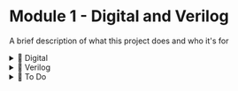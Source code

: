 
# Module 1 - Digital and Verilog

A brief description of what this project does and who it's for

<details>
  <summary>🔹 Digital </summary>

  # 📘 Digital Electronics & VLSI Fundamentals – Complete Topic Roadmap

This document combines foundational **Digital Electronics concepts** with **practical VLSI design knowledge**, serving as a complete roadmap for RTL Design, Verification, and STA engineers.

---

## 🧩 Chapter 1 – Basics of Digital Electronics

### Overview
- Introduction to Digital Systems
- Analog vs Digital Signals
- Applications in VLSI Design

### Topics
- Number Systems (Binary, Octal, Decimal, Hexadecimal)
- Codes: BCD, Excess-3, ASCII
- Signed Number Representation (Sign-Magnitude, 1’s & 2’s Complement)
- Overflow Concept and Detection
- Gray Codes – Types and Conversion
- Binary to Gray and Gray to Binary Conversion

---

## ⚙️ Chapter 2 – Boolean Algebra & Minimization Techniques

### Core Concepts
- Logic Operations (AND, OR, NOT, XOR, XNOR)
- Laws of Boolean Algebra
- Boolean Theorems and Simplification
- Representation of Boolean Functions
- Minimization using:
  - Karnaugh Maps (K-Map)
  - Quine-McCluskey Method
- Prime and Essential Prime Implicants
- DeMorgan’s Theorem with Examples

---

## 🔌 Chapter 3 – Logic Gates & Switching Circuits

### Topics
- Basic Gates and their Applications
- Universal Gates (NAND & NOR):
  - Implementation of Adder, Subtractor, and Flip-Flop
- Special Purpose Gates (XOR & XNOR) with VDD & GND
- Why NAND Gate is Preferred over NOR
- SOP (Sum of Products) & POS (Product of Sums) Forms
- Examples of SOP/POS Conversions
- Using 3 or 4-input Gates to Realize 2-input Gates
 - Using CMOS to Realize all Gates

---

## ⚡ Chapter 4 – Combinational Logic Circuits

### Design and Implementation
- Design Procedure for Combinational Circuits
- Arithmetic Circuits:
  - Adders, Subtractors, Multipliers
- Non-Arithmetic Circuits:
  - Encoders, Decoders, MUX, DEMUX
- Hazards & Glitches in Digital Circuits
- Tri-State Buffer – Purpose and Use
- Delays in Combinational Circuits
- Using MUX to Design:
  - Logic Gates, Adders, Flip-Flops, and D-Latches
- Design of 5x1 MUX using 2x1 MUX
- Using DEMUX to Realize All Logic Gates

---

## 🧠 Chapter 5 – Sequential Logic Circuits (Part 1)

### Core Understanding
- Difference Between Combinational & Sequential Circuits
- Sequential Circuit Delays (Setup Time, Hold Time)
- Synchronous vs Asynchronous Circuits
- Preset and Clear Concepts
- Latches and Flip-Flops:
  - SR, JK, D, and T Flip-Flops with Examples
- Race Around Condition
- Flip-Flop Conversion (e.g., JK→D, D→T, etc.)

---

## 🔄 Chapter 6 – Sequential Logic Circuits (Part 2)

### Registers and Counters
- Shift Registers (SISO, SIPO, PISO, PIPO)
- Asynchronous and Synchronous Counters
- Johnson and Ring Counters
- Mod Counters (e.g., Mod-10, Mod-16, Mod-25)
- Frequency Division Concept
- State Diagrams and Tables
- Finite State Machines (FSM):
  - Mealy and Moore Models
- Draw and Analyze 10x10 State Diagrams

---

## 💾 Chapter 7 – Semiconductor Memories

### Memory Fundamentals
- Memory Overview and Terminology
- Memory Classification:
  - ROM, PROM, EPROM, EEPROM, RAM (SRAM & DRAM)
- FIFO:
  - Purpose and Use in Digital Systems
  - FIFO Calculation and Need for Depth Estimation

---

## ⏱️ Chapter 8 – Static Timing Analysis (STA)

### Timing Analysis in VLSI
- What is STA and Why it is Important
- Types of Timing Analysis:
  - Setup, Hold, Recovery, Removal, Pulse Width
- False Paths and Multi-Cycle Paths
- STA Role in Digital Design Flow
- Clock and its Types:
  - Gated, Virtual, Derived Clocks
- Clock Uncertainties:
  - Skew, Jitter, and Latency
- Timing Parameters:
  - Slack, Critical Path, and Arrival Time
- STA Procedure:
  - Launch-Capture Concept
  - Setup & Hold Checks
- Methods to Improve Timing:
  - Pipelining
  - Retiming
  - Time Borrowing

---

## 🧰 Chapter 9 – Lint & Clock Domain Crossing (CDC)

### Lint (Static RTL Check)
- What is Lint and Why It’s Used
- Common Error Types (Syntax, Unconnected Ports, Combinational Loops)
- Fixing and Debugging Lint Errors
- Tools Used (e.g., SpyGlass, Questa Lint)
- How Lint Tools Work in Flow

### Clock Domain Crossing (CDC)
- What is CDC and Its Importance
- CDC Types (Single-Bit, Multi-Bit)
- CDC Concerns (Metastability, Data Loss, Glitches)
- MTBF (Mean Time Between Failure) and Its Use
- Techniques to Handle CDC:
  - Synchronizers
  - Handshake Mechanisms
  - FIFO for Multi-Bit Data

---

## 🧮 Chapter 10 – Arithmetic & Data Path Design

- Ripple Carry, Carry Lookahead, Carry Select Adders
- Multiplier Design (Array, Booth, Wallace Tree)
- Divider Concepts (Restoring / Non-Restoring)
- ALU Design Fundamentals
- Barrel Shifters and Comparators

---

## 💡 Chapter 11 – VLSI Design Methodology

- Digital Design Flow (RTL → Synthesis → P&R → STA)
- Power, Performance, Area (PPA) Trade-offs
- Design Constraints (SDC Basics)
- Engineering Change Orders (ECOs)
- DFT Overview (Scan, ATPG, BIST)
- Clock Gating and Power Optimization

---

## 🔗 Chapter 12 – On-Chip Communication Protocols

- AMBA Family: APB, AHB, AXI
- Wishbone, Avalon, TileLink
- I²C, SPI, UART – Basics and RTL Implementation
- High-Speed Protocol Overview: PCIe, USB, Ethernet

---

## 🧪 Chapter 13 – Verification Essentials

- Simulation vs Emulation vs FPGA Prototyping
- Testbench Architecture
- Constrained Random Verification (CRV)
- Functional and Code Coverage
- Assertions and SystemVerilog Assertions (SVA)
- UVM Basics and Environment Hierarchy
- DPI-C Integration and Examples

---

## ⚡ Chapter 14 – Low-Power & High-Speed Digital Design

- Power Gating and Clock Gating
- Multi-Voltage Domain Design
- Retention Flops and Isolation Cells
- Clock Tree Design and Optimization
- Signal Integrity:
  - Crosstalk, IR Drop, Glitches

---

## 🧱 Chapter 15 – Tools & Practical Knowledge

- **RTL & Simulation:** Synopsys VCS, Cadence Xcelium, QuestaSim
- **Synthesis:** Design Compiler, Genus
- **STA:** PrimeTime, Tempus
- **Lint & CDC:** SpyGlass, Questa CDC
- **Physical Design:** ICC2, Innovus, OpenROAD
- **DFT:** Tessent, Modus

---

### 🏁 Final Notes
This roadmap ensures complete coverage from **Digital Logic Fundamentals** to **STA and CDC concepts**, bridging textbook digital design knowledge with **real-world VLSI design flow**.  
Use this as your **learning index** or **project checklist** while mastering digital VLSI.

---

</details>



<details>
  <summary>🔹 Verilog </summary>
  
# 🧠 Verilog HDL & RTL Design Engineer Roadmap

This document outlines a **complete learning and reference guide** for anyone pursuing a **career as an RTL Design Engineer**.  
It combines Verilog fundamentals, synthesis-oriented design techniques, and professional-level RTL design practices used in VLSI projects.

---

## 🧩 Chapter 1 – Basics of Verilog

### Overview
- Introduction to Hardware Description Languages (HDL)
- Difference between Verilog, VHDL, and SystemVerilog
- Applications of Verilog in RTL Design, Synthesis, and Verification
- Levels of Abstraction:
  - Behavioral
  - Dataflow
  - Structural
  - Gate-level
- Hierarchical Design: Top, Submodule, and Testbench Structure
- Verilog Syntax & Module Declaration
- Ports, Parameters, and Connection by Name or Position

**Industry Tip:**  
Follow **hierarchical, parameterized, synthesizable coding** for scalable RTL design.

---

## 💾 Chapter 2 – Data Types

- **Nets:** `wire`, `tri`, `wand`, `wor`
- **Regs:** `reg`, `integer`, `time`, `real`
- **Vectors and Ranges:** `[msb:lsb]`
- **Arrays & Memories:** 1D and 2D declarations
- **Parameters & Localparams:** Configurable design constants
- **Strings and Constants**
- **Signed vs Unsigned Data Handling**
- **Data Type Conversion Pitfalls**

**Best Practice:**  
Use **`logic` (SystemVerilog)** or **explicit reg/wire** to maintain clarity. Avoid unintended latches by assigning default values.

---

## 🧮 Chapter 3 – Operators

- Logical Operators: `&&`, `||`, `!`
- Bitwise Operators: `&`, `|`, `^`, `~`
- Reduction Operators: `&`, `|`, `^`, `~&`, etc.
- Concatenation & Replication Operators: `{}`, `{{n{signal}}}`
- Conditional Operator (`?:`)
- Relational and Arithmetic Operators
- Shift Operators (`<<`, `>>`, `<<<`, `>>>`)
- Equality Operators: `==`, `===`, `!=`, `!==`
- Operator Precedence and Arithmetic Pitfalls

**Pro Tip:**  
Be mindful of **width mismatches** and **signed arithmetic** to prevent synthesis mismatches.

---

## ⚙️ Chapter 4 – Compile Directives & System Tasks

### Compile Directives
- `define`, `include`, `ifdef`, `ifndef`, `endif`
- `timescale` directive and its implications

### System Tasks
- Display & Monitoring: `$display`, `$write`, `$strobe`, `$monitor`
- Time-related: `$time`, `$realtime`, `$stime`
- Simulation Control: `$finish`, `$stop`, `$fatal`
- File I/O: `$fopen`, `$fdisplay`, `$fscanf`, `$readmemh`, `$readmemb`
- Randomization and Distribution: `$random`, `$dist_uniform`

**Best Practice:**  
Avoid system tasks in synthesizable RTL (keep them for testbench/debug).

---

## 🔁 Chapter 5 – Processes and Assignments

### Assignment Types
- **Continuous Assignments:** `assign` statements (for combinational logic)
- **Procedural Assignments:** within `always` or `initial` blocks
- Delay-based Assignments and Their Simulation Use
- Event Control and Level Sensitive Triggers
- Sensitivity Lists (`always @(*)`, `@(posedge clk)`, `@(negedge rst_n)`)
- Sequential vs Parallel Blocks (`begin-end`, `fork-join`)
- Event Timing Controls and Synchronization

**Coding Tip:**  
Use `always @(*)` for combinational logic and `always @(posedge clk)` for sequential logic.

---

## 🔧 Chapter 6 – Structured Procedures

- Blocking vs Non-Blocking Assignments (`=` vs `<=`)
- Blocking/Non-Blocking Delay Semantics
- Correct Swapping Techniques
- Proper use of `if-else` and `case` statements
- Avoiding Priority and Latch Inference
- Looping Constructs:
  - `for`, `while`, `repeat`, `forever`
- Tasks and Functions:
  - Task vs Function difference
  - Input/Output arguments
  - Reusability and Automation

**Guideline:**  
- Use **non-blocking (`<=`)** in sequential logic  
- Use **blocking (`=`)** in combinational logic  
- Keep **testbench tasks automatic**, **RTL tasks static**

---

## 🧮 Chapter 7 – Verilog Synthesis & FSM Design

### RTL Design Focus
- Register and Flip-Flop Modeling
- Synchronous vs Asynchronous Reset
- Avoiding Unwanted Latches (Default Assignments)
- Incomplete Case/If Handling
- Synthesis of Control Logic (`if-else-if`, `case`, `priority`)
- Resource Sharing and Optimization
- Finite State Machine (FSM):
  - Moore and Mealy Models
  - FSM Coding Style and State Encoding
  - Using Parameters or Enum for States
  - FSM Example: Traffic Light Controller / Sequence Detector

**Synthesis Tip:**  
Always write **fully specified combinational blocks** and avoid mixing blocking/non-blocking in the same block.

---

## ⚡ Chapter 8 – Advanced Verilog (Part 1)

- Timescale System Tasks (`$printtimescale`, `$timeformat`)
- Limitations of `timescale` directive
- Generate Statements:
  - `generate-if`, `generate-case`, `genvar`
- Procedural Continuous Assignment (`assign/deassign`, `force/release`)
- Self-Checking Testbench Concepts
- Automatic vs Static Tasks
- Named Events and Event Triggering

**Best Practice:**  
Use `generate` for parameterized hardware replication and maintain modular design.

---

## 🚀 Chapter 9 – Advanced Verilog (Part 2)

- Stratified Event Queue and Scheduling Regions:
  - Active, Inactive, NBA, Monitor, Reactive
- Code Coverage:
  - Line, Branch, Expression, Toggle
- Clock Generation Techniques
- FIFO Design:
  - Synchronous FIFO
  - Asynchronous FIFO with CDC Handling
- FSM and Pipeline Example
- RAM Modeling:
  - Synchronous and Asynchronous Read/Write
- Frequency Division and Clock Divider Implementation
- Timing Diagram Simulation and Waveform Analysis

**Practical Use:**  
Follow synchronous design guidelines and verify timing behavior using `$dumpvars`, `$time`, and simulation waves.

---

## 🧠 Chapter 10 – RTL Design Practices & Project Integration

- RTL Coding Guidelines (synthesizable subset)
- Coding for PPA (Power, Performance, Area)
- Hierarchical RTL Design and Reuse
- Clock Gating and Power-Aware RTL
- FSM & Datapath Partitioning
- Linting and CDC in RTL Stage
- Integration with Design Flow:
  - RTL → Synthesis → STA → PnR
- Common RTL Bugs and Debug Techniques

**Pro Tip:**  
Before synthesis, run:
- **Lint (SpyGlass/Questa Lint)**
- **CDC Checks**
- **Formal Property Checks**

---

## 🔬 Chapter 11 – Testbench & Verification Basics

- Testbench Hierarchy and Module Instantiation
- Clock & Reset Generation
- Stimulus Generation using Tasks/Loops
- Self-Checking Testbench Example
- File-based Input/Output
- Functional Coverage (Intro)
- Monitor and Checker Blocks
- Using `$display` and `$finish` for result validation

---

## ⚙️ Chapter 12 – Tool Flow & Real-World Application

### Common Tools
- **Simulation:** Synopsys VCS, Cadence Xcelium, QuestaSim  
- **Synthesis:** Design Compiler, Genus  
- **STA:** PrimeTime, Tempus  
- **Lint/CDC:** SpyGlass, Questa CDC  

### Practical Exposure
- Writing synthesizable RTL for datapaths (ALU, FIFO, RAM)
- Creating configurable IP using parameters
- Integration in top-level SoC designs
- Debugging timing reports post-synthesis
- Handling ECOs and version control

---

## 🏁 Conclusion

A successful **RTL Design Engineer** should:
1. Master **Verilog fundamentals** (Ch. 1–9)  
2. Follow **synthesis and timing-aware coding** (Ch. 7–10)  
3. Understand **STA, Lint, and CDC** integration  
4. Build **self-checking testbenches** for validation  
5. Use EDA tools efficiently for simulation and signoff  

> 💡 *Your RTL code is not just logic — it’s silicon-ready behavior.  
Write it clean, simulate it thoroughly, and synthesize it smartly.*

---

**Recommended Next Steps**
- Practice RTL coding for common IPs: ALU, FIFO, UART, Counter
- Analyze post-synthesis timing reports
- Explore SystemVerilog for assertions and UVM-level verification

---

🧩 *This roadmap bridges Verilog learning with actual VLSI RTL design workflow — from writing your first module to taping out a working chip.*
 
</details>


<details>
  <summary>🔹 To Do </summary>


## **Topic**

   - 1. short description

   - 2. Real life uses. 

   - 3. Interview questions 

   - 4. Code Example
    - 4.1. RTL code 
    - 4.2. LINT Clean
    - 4.3. CDC (if Required)
    - 4.4. makefile - perl

   - 5. Learning 

</details>


